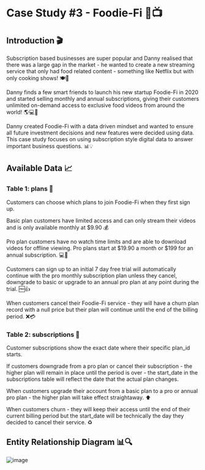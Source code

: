 # Case Study #3 - Foodie-Fi 🍔📺


## Introduction 🎬
Subscription based businesses are super popular and Danny realised that there was a large gap in the market - he wanted to create a new streaming service that only had food related content - something like Netflix but with only cooking shows! 🍽️🍲

Danny finds a few smart friends to launch his new startup Foodie-Fi in 2020 and started selling monthly and annual subscriptions, giving their customers unlimited on-demand access to exclusive food videos from around the world! 🌎💻🎥

Danny created Foodie-Fi with a data driven mindset and wanted to ensure all future investment decisions and new features were decided using data. This case study focuses on using subscription style digital data to answer important business questions. 📊💡

## Available Data 📈
### Table 1: plans 📝
Customers can choose which plans to join Foodie-Fi when they first sign up.

Basic plan customers have limited access and can only stream their videos and is only available monthly at $9.90 💰

Pro plan customers have no watch time limits and are able to download videos for offline viewing. Pro plans start at $19.90 a month or $199 for an annual subscription. 💻💾

Customers can sign up to an initial 7 day free trial will automatically continue with the pro monthly subscription plan unless they cancel, downgrade to basic or upgrade to an annual pro plan at any point during the trial. 🆓👍

When customers cancel their Foodie-Fi service - they will have a churn plan record with a null price but their plan will continue until the end of the billing period. ❌💳

### Table 2: subscriptions 📅
Customer subscriptions show the exact date where their specific plan_id starts.

If customers downgrade from a pro plan or cancel their subscription - the higher plan will remain in place until the period is over - the start_date in the subscriptions table will reflect the date that the actual plan changes.

When customers upgrade their account from a basic plan to a pro or annual pro plan - the higher plan will take effect straightaway. ⬆️

When customers churn - they will keep their access until the end of their current billing period but the start_date will be technically the day they decided to cancel their service. ♻️

## Entity Relationship Diagram 📊🔍

![image](https://user-images.githubusercontent.com/103412614/231965939-07c38215-6c45-429e-8c5f-2c518ece3c28.png)



